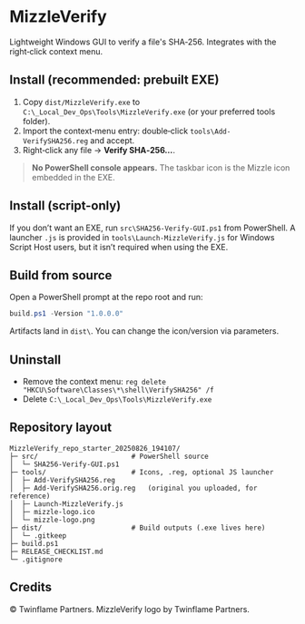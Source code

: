 # MizzleVerify

Lightweight Windows GUI to verify a file's SHA‑256. Integrates with the right‑click context menu.

## Install (recommended: prebuilt EXE)

1. Copy `dist/MizzleVerify.exe` to `C:\_Local_Dev_Ops\Tools\MizzleVerify.exe` (or your preferred tools folder).
2. Import the context‑menu entry: double‑click `tools\Add-VerifySHA256.reg` and accept.
3. Right‑click any file → **Verify SHA‑256…**.

> **No PowerShell console appears.** The taskbar icon is the Mizzle icon embedded in the EXE.

## Install (script-only)

If you don’t want an EXE, run `src\SHA256-Verify-GUI.ps1` from PowerShell. A launcher `.js` is provided in `tools\Launch-MizzleVerify.js` for Windows Script Host users, but it isn’t required when using the EXE.

## Build from source

Open a PowerShell prompt at the repo root and run:

```powershell
build.ps1 -Version "1.0.0.0"
```

Artifacts land in `dist\`. You can change the icon/version via parameters.

## Uninstall

- Remove the context menu: `reg delete "HKCU\Software\Classes\*\shell\VerifySHA256" /f`
- Delete `C:\_Local_Dev_Ops\Tools\MizzleVerify.exe`

## Repository layout

```
MizzleVerify_repo_starter_20250826_194107/
├─ src/                       # PowerShell source
│  └─ SHA256-Verify-GUI.ps1
├─ tools/                     # Icons, .reg, optional JS launcher
│  ├─ Add-VerifySHA256.reg
│  ├─ Add-VerifySHA256.orig.reg   (original you uploaded, for reference)
│  ├─ Launch-MizzleVerify.js
│  ├─ mizzle-logo.ico
│  └─ mizzle-logo.png
├─ dist/                      # Build outputs (.exe lives here)
│  └─ .gitkeep
├─ build.ps1
├─ RELEASE_CHECKLIST.md
└─ .gitignore
```

## Credits

© Twinflame Partners. MizzleVerify logo by Twinflame Partners.
